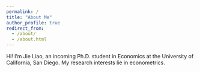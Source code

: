 ```yaml
---
permalink: /
title: "About Me"
author_profile: true
redirect_from: 
  - /about/
  - /about.html
---
```


Hi! I’m Jie Liao, an incoming Ph.D. student in Economics at the University of California, San Diego. My research interests lie in econometrics.


